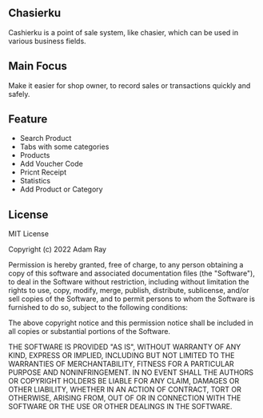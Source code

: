 ## Chasierku
Cashierku is a point of sale system, like chasier, which can be used in various business fields.

## Main Focus
Make it easier for shop owner, to record sales or transactions quickly and safely.

## Feature
- Search Product
- Tabs with some categories
- Products
- Add Voucher Code
- Pricnt Receipt
- Statistics
- Add Product or Category

## License
MIT License

Copyright (c) 2022 Adam Ray

Permission is hereby granted, free of charge, to any person obtaining a copy
of this software and associated documentation files (the "Software"), to deal
in the Software without restriction, including without limitation the rights
to use, copy, modify, merge, publish, distribute, sublicense, and/or sell
copies of the Software, and to permit persons to whom the Software is
furnished to do so, subject to the following conditions:

The above copyright notice and this permission notice shall be included in all
copies or substantial portions of the Software.

THE SOFTWARE IS PROVIDED "AS IS", WITHOUT WARRANTY OF ANY KIND, EXPRESS OR
IMPLIED, INCLUDING BUT NOT LIMITED TO THE WARRANTIES OF MERCHANTABILITY,
FITNESS FOR A PARTICULAR PURPOSE AND NONINFRINGEMENT. IN NO EVENT SHALL THE
AUTHORS OR COPYRIGHT HOLDERS BE LIABLE FOR ANY CLAIM, DAMAGES OR OTHER
LIABILITY, WHETHER IN AN ACTION OF CONTRACT, TORT OR OTHERWISE, ARISING FROM,
OUT OF OR IN CONNECTION WITH THE SOFTWARE OR THE USE OR OTHER DEALINGS IN THE
SOFTWARE.
